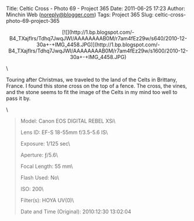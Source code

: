 Title: Celtic Cross - Photo 69 - Project 365
Date: 2011-06-25 17:23
Author: Minchin Web (noreply@blogger.com)
Tags: Project 365
Slug: celtic-cross-photo-69-project-365

<div class="separator" style="clear: both; text-align: center;">

</p>
<p>
[![](http://1.bp.blogspot.com/-B4_TXajflrs/Tdhq7JwqJWI/AAAAAAAAB0M/r7am4fEz29w/s640/2010-12-30a+-+IMG_4458.JPG)](http://1.bp.blogspot.com/-B4_TXajflrs/Tdhq7JwqJWI/AAAAAAAAB0M/r7am4fEz29w/s1600/2010-12-30a+-+IMG_4458.JPG)

</div>

</p>
\

Touring after Christmas, we traveled to the land of the Celts in
Brittany, France. I found this stone cross on the top of a fence. The
cross, the vines, and the stone seems to fit the image of the Celts in
my mind too well to pass it by.

\

> </p>
> <span style="color: #666666;">Model: </span>Canon EOS DIGITAL REBEL
> XSi\
>
> <span style="color: #666666;">Lens ID: </span>EF-S 18-55mm f/3.5-5.6
> IS\
>
> <span style="color: #666666;">Exposure: </span>1/125 sec\
>
> <span style="color: #666666;">Aperture: </span>ƒ/5.6\
>
> <span style="color: #666666;">Focal Length: </span>55 mm\
>
> <span style="color: #666666;">Flash Used: </span>No\
>
> <span style="color: #666666;">ISO: </span>200\
>
> <span style="color: #666666;">Filter(s): </span>HOYA UV(0)\
>
> <p>
> <span style="color: #666666;">Date and Time
> (Original): </span>2010:12:30 13:02:04

</p>

